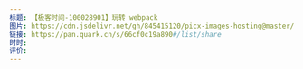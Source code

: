 ```yaml
---
标题: 【极客时间-100028901】玩转 webpack
图片: https://cdn.jsdelivr.net/gh/845415120/picx-images-hosting@master/image.ibuo6jx70.webp
链接: https://pan.quark.cn/s/66cf0c19a890#/list/share
时时: 
评价:
---
```


